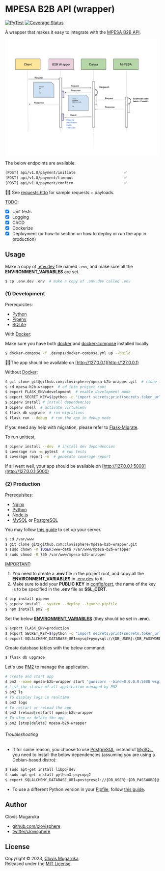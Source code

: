 # MPESA B2B API (wrapper)

[![PyTest](https://github.com/clovisphere/mpesa-b2b-wrapper/actions/workflows/pytest.yml/badge.svg?branch=main)](https://github.com/clovisphere/mpesa-b2b-wrapper/actions/workflows/pytest.yml)
[![Coverage Status](https://coveralls.io/repos/github/clovisphere/mpesa-b2b-wrapper/badge.svg)](https://coveralls.io/github/clovisphere/mpesa-b2b-wrapper)

A wrapper that makes it easy to integrate with the [MPESA B2B API](https://developer.safaricom.co.ke/Documentation).

![(simple) B2B Flow](docs/b2b_flow.svg)

The below endpoints are available:

```bash
[POST] api/v1.0/payment/initiate                      ✅
[POST] api/v1.0/payment/timeout                       ✅
[POST] api/v1.0/payment/confirm                       ✅
````

☝🏽 See [requests.http](requests.http) for sample requests + payloads.

<u>TODO</u>:

- [x] Unit tests
- [x] Logging
- [x] CI/CD
- [x] Dockerize
- [x] Deployment (or how-to section on how to deploy or run the app in production)

## Usage

Make a copy of [.env.dev](.env.dev) file named `.env`, and make sure all the **ENVIRONMENT_VARIABLES** are set.

```bash
$ cp .env.dev .env  # make a copy of .env.dev called .env
```

### (1) Development

Prerequisites:

- [Python](https://www.python.org/downloads/release/python-3112/)
- [Pipenv](https://pipenv.pypa.io/en/latest/)
- [SQLite](https://www.sqlite.org/index.html)

With [Docker](https://www.docker.com/):

Make sure you have both [docker](https://www.docker.com/) and 
[docker-compose](https://docs.docker.com/compose/) installed locally.

```bash
$ docker-compose -f .devops/docker-compose.yml up --build
````

☝🏽The app should be available on [http://127.0.0.1](http://127.0.0.1)

Without [Docker](https://www.docker.com/):

```bash
$ git clone git@github.com:clovisphere/mpesa-b2b-wrapper.git  # clone the repo
$ cd mpesa-b2b-wrapper  # cd into project root
$ export FLASK_ENV=development  # enable development mode
$ export SECRET_KEY=$(python -c "import secrets;print(secrets.token_urlsafe(16))") # generate a secret key
$ pipenv install # install dependencies
$ pipenv shell  # activate virtualenv
$ flask db upgrade  # run migrations
$ flask run --debug  # run the app in debug mode
```

If you need any help with migration, please refer to [Flask-Migrate](https://flask-migrate.readthedocs.io/en/latest/).

To run unittest,

```bash
$ pipenv install --dev  # install dev dependencies
$ coverage run -m pytest  # run tests
$ coverage report -m  # generate coverage report
```

If all went well, your app should be available on [http://127.0.0.1:5000](http://127.0.0.1:5000)


### (2) Production

Prerequisites:

- [Nginx](https://www.nginx.com/)
- [Python](https://www.python.org/downloads/release/python-3112/)
- [Node.js](https://nodejs.org/en/)
- [MySQL](https://www.mysql.com/) or [PostgreSQL](https://www.postgresql.org/)

You may follow [this guide](https://www.digitalocean.com/community/tutorials/how-to-serve-flask-applications-with-gunicorn-and-nginx-on-ubuntu-18-04) to set up your server.


```bash
$ cd /var/www
$ git clone git@github.com:clovisphere/mpesa-b2b-wrapper.git
$ sudo chown -R $USER:www-data /var/www/mpesa-b2b-wrapper
$ sudo chmod -R 755 /var/www/mpesa-b2b-wrapper
```

<u>IMPORTANT</u>:

1. You need to create a **.env** file in the project root, and copy all the **ENVIRONMENT_VARIABLES** in [.env.dev](./.env.dev) to it.
2. Make sure to add your **PUBLIC KEY** in [config/cert](config/cert), the name of the key is to be specified in the **.env** file as **SSL_CERT**.

```bash
$ pip install pipenv
$ pipenv install --system --deploy --ignore-pipfile
$ npm install pm2 -g
```

Set the below <u>**ENVIRONMENT_VARIABLES**</u> (they should be set in **.env**).

```bash
$ export FLASK_ENV=production
$ export SECRET_KEY=$(python -c "import secrets;print(secrets.token_urlsafe(16))") 
$ export SQLALCHEMY_DATABASE_URI=mysql+pymysql://{DB_USER}:{DB_PASSWORD}@{DB_HOST}/{DB_NAME}
```

Create database tables with the below command:

```bash
$ flask db upgrade
```

Let's use [PM2](https://pm2.keymetrics.io/) to manage the application.

```bash
# create and start app
$ pm2 --name mpesa-b2b-wrapper start 'gunicorn --bind=0.0.0.0:5000 wsgi:app --workers=4 --timeout=120 --log-level=info'
# List the status of all application managed by PM2
$ pm2 ls
# To display logs in realtime
$ pm2 logs
# To restart or reload the app
$ pm2 [reload|restart] mpesa-b2b-wrapper
# To stop or delete the app
$ pm2 [stop|delete] mpesa-b2b-wrapper
```

###### Troubleshooting

- If for some reason, you choose to use [PostgreSQL](https://www.postgresql.org/)
instead of [MySQL](https://www.mysql.com/), you need to install the
below dependencies (assuming you are using a Debian-based distro):

```bash
$ sudo apt-get install libpq-dev
$ sudo apt-get install python3-psycopg2
$ export SQLALCHEMY_DATABASE_URI=postgresql://{DB_USER}:{DB_PASSWORD}@{DB_HOST}/{DB_NAME}
```

- To use a different Python version in your [Pipfile](./Pipfile), follow [this guide](https://bilard.medium.com/change-python-version-in-pipenv-1ac7b8f9b7b9).

## Author

Clovis Mugaruka

- [github.com/clovisphere](https://github.com/clovisphere)
- [twitter/clovisphere](https://twitter.com/clovisphere)

## License

Copyright ©️ 2023, [Clovis Mugaruka](https://clovisphere.com).\
Released under the [MIT License](LICENSE).

